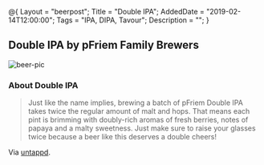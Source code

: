 @{ 
 Layout = "beerpost"; 
 Title = "Double IPA"; 
 AddedDate = "2019-02-14T12:00:00"; 
 Tags = "IPA, DIPA, Tavour"; 
 Description = ""; 
 } 
 

## Double IPA by pFriem Family Brewers

![beer-pic]

### About Double IPA

> Just like the name implies, brewing a batch of pFriem Double IPA takes twice the regular amount of malt and hops. That means each pint is brimming with doubly-rich aromas of fresh berries, notes of papaya and a malty sweetness. Just make sure to raise your glasses twice because a beer like this deserves a double cheers!

Via [untappd][untappd-url].

[untappd-url]: <https://untappd.com/b/pfriem-family-brewers-double-ipa/535062>
[beer-pic]: https://jasonpowley.com/assets/img/2019-02-14-double-ipa.jpeg "Double IPA by pFriem Family Brewers"

